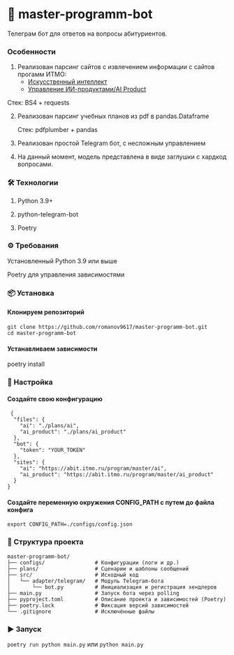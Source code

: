 # 🚀 master-programm-bot

 Телеграм бот для ответов на вопросы абитуриентов.



### Особенности
1. Реализован парсинг сайтов с извлечением информации с сайтов прогамм ИТМО:
   * [Искусственный интеллект](https://abit.itmo.ru/program/master/ai)
   * [Управление ИИ-продуктами/AI Product](https://abit.itmo.ru/program/master/ai_product)
   
 Стек: BS4 + requests
 
2. Реализован парсинг учебных планов из pdf в pandas.Dataframe
   
   Стек: pdfplumber + pandas

3. Реализован простой Telegram бот, с несложным управлением

4. На данный момент, модель представлена в виде заглушки с хардкод вопросами.
 
### 🛠 Технологии

1. Python 3.9+

2. python-telegram-bot

3. Poetry

### ⚙️ Требования

Установленный Python 3.9 или выше

Poetry для управления зависимостями

### 📦 Установка

#### Клонируем репозиторий
```
git clone https://github.com/romanov9617/master-programm-bot.git
cd master-programm-bot
```

#### Устанавливаем зависимости
poetry install

### 🔧 Настройка

#### Создайте свою конфигурацию
```
 {
  "files": {
    "ai": "./plans/ai",
    "ai_product": "./plans/ai_product"
  },
  "bot": {
    "token": "YOUR_TOKEN"
  },
  "sites": {
    "ai": "https://abit.itmo.ru/program/master/ai",
    "ai_product": "https://abit.itmo.ru/program/master/ai_product"
  }
}
```
#### Создайте переменную окружения CONFIG_PATH с путем до файла конфига
`export CONFIG_PATH=./configs/config.json`


### 📂 Структура проекта
```
master-programm-bot/
├── configs/                # Конфигурации (логи и др.)
├── plans/                  # Сценарии и шаблоны сообщений
├── src/                    # Исходный код
│   └── adapter/telegram/   # Модуль Telegram-бота
│       └── bot.py          # Инициализация и регистрация хендлеров
├── main.py                 # Запуск бота через polling
├── pyproject.toml          # Описание проекта и зависимостей (Poetry)
├── poetry.lock             # Фиксация версий зависимостей
└── .gitignore              # Исключённые файлы
```
### ▶️ Запуск

`poetry run python main.py`
 или
`python main.py`


